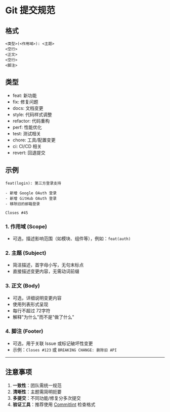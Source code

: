 # Git 提交规范

## 格式
```
<类型>(<作用域>): <主题>
<空行>
<正文>
<空行>
<脚注>
```

## 类型
- feat: 新功能
- fix: 修复问题
- docs: 文档变更
- style: 代码样式调整
- refactor: 代码重构
- perf: 性能优化
- test: 测试相关
- chore: 工具/配置变更
- ci: CI/CD 相关
- revert: 回退提交

## 示例
```
feat(login): 第三方登录支持

- 新增 Google OAuth 登录
- 新增 GitHub OAuth 登录
- 移除旧的邮箱登录

Closes #45
```

### 1. 作用域 (Scope)
- 可选，描述影响范围（如模块、组件等），例如：`feat(auth)`

### 2. 主题 (Subject)
- 简洁描述，首字母小写，无句末标点
- 直接描述变更内容，无需动词前缀

### 3. 正文 (Body)
- 可选，详细说明变更内容
- 使用列表形式呈现
- 每行不超过 72字符
- 解释"为什么"而不是"做了什么"

### 4. 脚注 (Footer)
- 可选，用于关联 Issue 或标记破坏性变更
- 示例：`Closes #123` 或 `BREAKING CHANGE: 删除旧 API`

---

## 注意事项
1. **一致性**：团队需统一规范
2. **清晰性**：主题需简明扼要
3. **多提交**：不同功能/修复分多次提交
4. **验证工具**：推荐使用 [Commitlint](https://commitlint.js.org/) 检查格式
